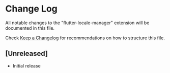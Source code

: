 # Change Log

All notable changes to the "flutter-locale-manager" extension will be documented in this file.

Check [Keep a Changelog](http://keepachangelog.com/) for recommendations on how to structure this file.

## [Unreleased]

- Initial release